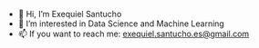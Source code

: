 - 👋 Hi, I’m Exequiel Santucho
- 👀 I’m interested in Data Science and Machine Learning
- 📫 If you want to reach me: exequiel.santucho.es@gmail.com

<!---
exequiel-santucho/exequiel-santucho is a ✨ special ✨ repository because its `README.md` (this file) appears on your GitHub profile.
You can click the Preview link to take a look at your changes.
--->
